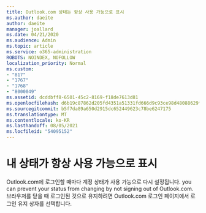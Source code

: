 ```yaml
---
title: Outlook.com 상태는 항상 사용 가능으로 표시
ms.author: daeite
author: daeite
manager: joallard
ms.date: 04/21/2020
ms.audience: Admin
ms.topic: article
ms.service: o365-administration
ROBOTS: NOINDEX, NOFOLLOW
localization_priority: Normal
ms.custom:
- "817"
- "1767"
- "1768"
- "8000049"
ms.assetid: dcddbff8-6501-45c2-8169-f18de7613d81
ms.openlocfilehash: d6b19c87862d205fd4351a51331fd666d9c93ce98d48088629f054fe22b68c53
ms.sourcegitcommit: b5f7da89a650d2915dc652449623c78be6247175
ms.translationtype: MT
ms.contentlocale: ko-KR
ms.lasthandoff: 08/05/2021
ms.locfileid: "54095152"
---
```

# <a name="my-status-always-shows-as-available"></a>내 상태가 항상 사용 가능으로 표시

Outlook.com에 로그인할 때마다 계정 상태가 사용 가능으로 다시 설정됩니다. you can prevent your status from changing by not signing out of Outlook.com. 브라우저를 닫을 때 로그인된 것으로  유지하려면 Outlook.com 로그인 페이지에서 로그인 유지 상자를 선택합니다.

